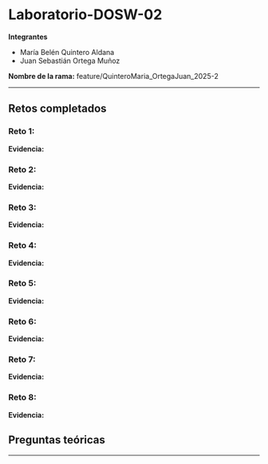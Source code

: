 # Laboratorio-DOSW-02

**Integrantes**
- María Belén Quintero Aldana
- Juan Sebastián Ortega Muñoz

**Nombre de la rama:** feature/QuinteroMaria_OrtegaJuan_2025-2


---

## Retos completados

### Reto 1:
**Evidencia:**

### Reto 2:
**Evidencia:**

### Reto 3:
**Evidencia:**

### Reto 4:
**Evidencia:**

### Reto 5:
**Evidencia:**

### Reto 6:
**Evidencia:**

### Reto 7:
**Evidencia:**

### Reto 8:
**Evidencia:**

## Preguntas teóricas

---